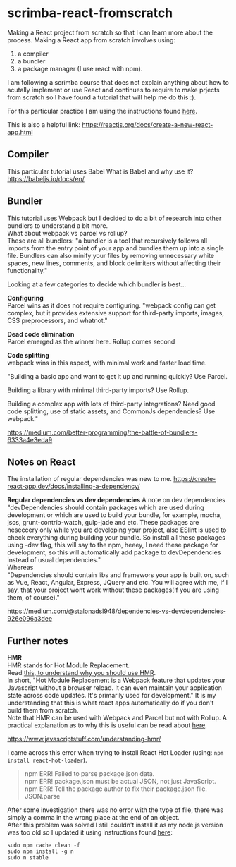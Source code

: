 # scrimba-react-fromscratch

Making a React project from scratch so that I can learn more about the process.
Making a React app from scratch involves using:  
1. a compiler  
2. a bundler
3. a package manager (I use react with npm).
  
I am following a scrimba course that does not explain anything about how to acutally implement or use React and continues to require to make prjects from scratch so I have found a tutorial that will help me do this :).  

For this particular practice I am using the instructions found [here](https://blog.usejournal.com/creating-a-react-app-from-scratch-f3c693b84658).  

This is also a helpful link: https://reactjs.org/docs/create-a-new-react-app.html

## Compiler
This particular tutorial uses Babel
What is Babel and why use it?
https://babeljs.io/docs/en/


## Bundler
This tutorial uses Webpack but I decided to do a bit of research into other bundlers to understand a bit more.  
What about webpack vs parcel vs rollup?  
These are all bundlers: "a bundler is a tool that recursively follows all imports from the entry point of your app and bundles them up into a single file. Bundlers can also minify your files by removing unnecessary white spaces, new lines, comments, and block delimiters without affecting their functionality."

Looking at a few categories to decide which bundler is best...  

**Configuring**  
Parcel wins as it does not require configuring.
"webpack config can get complex, but it provides extensive support for third-party imports, images, CSS preprocessors, and whatnot."  

**Dead code elimination**  
Parcel emerged as the winner here.
Rollup comes second  

**Code splitting**  
webpack wins in this aspect, with minimal work and faster load time.

"Building a basic app and want to get it up and running quickly? Use Parcel.   

Building a library with minimal third-party imports? Use Rollup.

Building a complex app with lots of third-party integrations? Need good code splitting, use of static assets, and CommonJs dependencies? Use webpack."

https://medium.com/better-programming/the-battle-of-bundlers-6333a4e3eda9  

## Notes on React
The installation of regular dependencies was new to me.
https://create-react-app.dev/docs/installing-a-dependency/

**Regular dependencies vs dev dependencies**
A note on dev dependencies
"devDependencies should contain packages which are used during development or which are used to build your bundle, for example, mocha, jscs, grunt-contrib-watch, gulp-jade and etc. These packages are neseccery only while you are developing your project, also ESlint is used to check everything during building your bundle. So install all these packages using -dev flag, this will say to the npm, heeey, I need these package for development, so this will automatically add package to devDependencies instead of usual dependencies."  
Whereas  
"Dependencies should contain libs and framewors your app is built on, such as Vue, React, Angular, Express, JQuery and etc. You will agree with me, if I say, that your project wont work without these packages(if you are using them, of course)."  

https://medium.com/@stalonadsl948/dependencies-vs-devdependencies-926e096a3dee

## Further notes  

**HMR**  
HMR stands for Hot Module Replacement.  
Read [this, to understand why you should use HMR](https://www.javascriptstuff.com/why-use-hmr/).  
In short, "Hot Module Replacement is a Webpack feature that updates your Javascript without a browser reload. It can even maintain your application state across code updates. It's primarily used for development."
It is my understanding that this is what react apps automatically do if you don't build them from scratch.  
Note that HMR can be used with Webpack and Parcel but not with Rollup. A practical explanation as to why this is useful can be read about [here](https://stackoverflow.com/questions/49236373/react-hot-module-replacement-alternative-rollup-gulp-and-browsersync).

https://www.javascriptstuff.com/understanding-hmr/


I came across this error when trying to install React Hot Loader (using: `npm install react-hot-loader`).
> npm ERR! Failed to parse package.json data.  
> npm ERR! package.json must be actual JSON, not just JavaScript.  
> npm ERR! Tell the package author to fix their package.json file. JSON.parse  

After some investigation there was no error with the type of file, there was simply a comma in the wrong place at the end of an object.  
After this problem was solved I still couldn't install it as my node.js version was too old so I updated it using instructions found [here](https://www.hostingadvice.com/how-to/update-node-js-latest-version/):

```` 
sudo npm cache clean -f  
sudo npm install -g n  
sudo n stable
````

